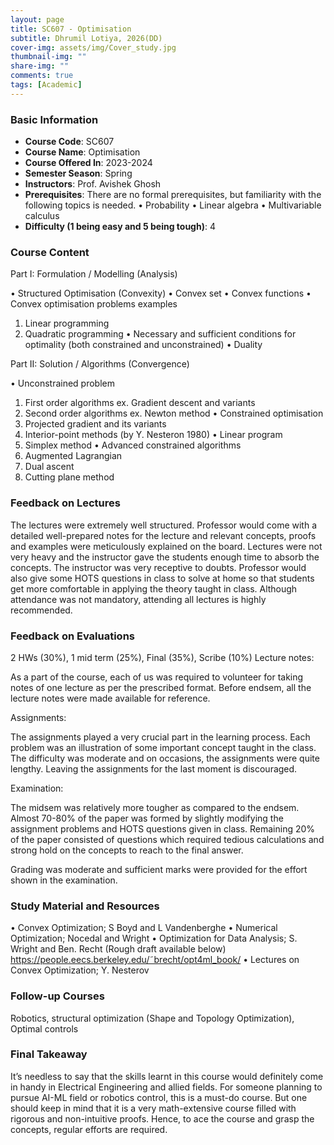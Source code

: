 ```yaml
---
layout: page
title: SC607 - Optimisation
subtitle: Dhrumil Lotiya, 2026(DD)
cover-img: assets/img/Cover_study.jpg
thumbnail-img: ""
share-img: ""
comments: true
tags: [Academic]
---
```


### Basic Information

- **Course Code**: SC607
- **Course Name**: Optimisation
- **Course Offered In**: 2023-2024
- **Semester Season**: Spring
- **Instructors**: Prof. Avishek Ghosh
- **Prerequisites**: There are no formal prerequisites, but familiarity with the following topics is needed.
• Probability
• Linear algebra
• Multivariable calculus
- **Difficulty (1 being easy and 5 being tough)**: 4

### Course Content
Part I: Formulation / Modelling (Analysis)

• Structured Optimisation (Convexity)
• Convex set
• Convex functions
• Convex optimisation problems examples
   1. Linear programming
   2. Quadratic programming
• Necessary and sufficient conditions for optimality (both constrained and unconstrained)
• Duality

Part II: Solution / Algorithms (Convergence)

• Unconstrained problem
   1. First order algorithms ex. Gradient descent and variants
   2. Second order algorithms ex. Newton method
• Constrained optimisation
   1. Projected gradient and its variants
   2. Interior-point methods (by Y. Nesteron 1980)
• Linear program
   1. Simplex method
• Advanced constrained algorithms
   1. Augmented Lagrangian
   2. Dual ascent
   3. Cutting plane method

### Feedback on Lectures
The lectures were extremely well structured. Professor would come with a detailed well-prepared notes for the lecture and relevant concepts, proofs and examples were meticulously explained on the board. Lectures were not very heavy and the instructor gave the students enough time to absorb the concepts. The instructor was very receptive to doubts. Professor would also give some HOTS questions in class to solve at home so that students get more comfortable in applying the theory taught in class. Although attendance was not mandatory, attending all lectures is highly recommended.

### Feedback on Evaluations
2 HWs (30%), 1 mid term (25%), Final (35%), Scribe (10%) 
Lecture notes:

As a part of the course, each of us was required to volunteer for taking notes of one lecture as per the prescribed format. Before endsem, all the lecture notes were made available for reference.  

Assignments:

The assignments played a very crucial part in the learning process. Each problem was an illustration of some important concept taught in the class. The difficulty was moderate and on occasions, the assignments were quite lengthy. Leaving the assignments for the last moment is discouraged.

Examination:

The midsem was relatively more tougher as compared to the endsem. Almost 70-80% of the paper was formed by slightly modifying the assignment problems and HOTS questions given in class. Remaining 20% of the paper consisted of questions which required tedious calculations and strong hold on the concepts to reach to the final answer.

Grading was moderate and sufficient marks were provided for the effort shown in the examination.

### Study Material and Resources
• Convex Optimization; S Boyd and L Vandenberghe
• Numerical Optimization; Nocedal and Wright
• Optimization for Data Analysis; S. Wright and Ben. Recht (Rough draft available below)
https://people.eecs.berkeley.edu/˜brecht/opt4ml_book/
• Lectures on Convex Optimization; Y. Nesterov

### Follow-up Courses
Robotics, structural optimization (Shape and Topology Optimization), Optimal controls

### Final Takeaway
It’s needless to say that the skills learnt in this course would definitely come in handy in Electrical Engineering and allied fields. For someone planning to pursue AI-ML field or robotics control, this is a must-do course. But one should keep in mind that it is a very math-extensive course filled with rigorous and non-intuitive proofs. Hence, to ace the course and grasp the concepts, regular efforts are required.


